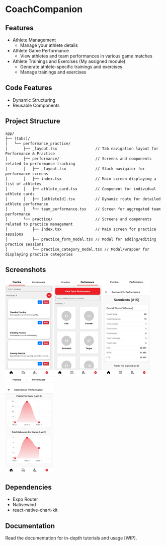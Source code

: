 # CoachCompanion

## Features
- Athlete Management
  - Manage your athlete details
- Athlete Game Performance
  - View athletes and team performances in various game matches
- Athlete Trainings and Exercises (My assigned module)
  - Generate athlete-specific trainings and exercises
  - Manage trainings and exercises
 
## Code Features
- Dynamic Structuring
- Reusable Components

## Project Structure

```
app/
├── (tabs)/
│   └── performance_practice/
│       ├── _layout.tsx                 // Tab navigation layout for Performance & Practice
│       ├── performance/                // Screens and components related to performance tracking
│       │   ├── _layout.tsx             // Stack navigator for performance screens
│       │   ├── index.tsx               // Main screen displaying a list of athletes
│       │   ├── athlete_card.tsx        // Component for individual athlete cards
│       │   ├── [athleteId].tsx         // Dynamic route for detailed athlete performance
│       │   └── team_performance.tsx    // Screen for aggregated team performance
│       └── practice/                   // Screens and components related to practice management
│           ├── index.tsx               // Main screen for practice sessions
│           ├── practice_form_modal.tsx // Modal for adding/editing practice sessions
│           └── practice_category_modal.tsx // Modal/wrapper for displaying practice categories
```

## Screenshots
<div>
  <img src="https://github.com/kentlance/CoachCompanion-Mobile/blob/master/assets/images/practices.png" width="30%" alt="Practice Screenshot">
  <img src="https://github.com/kentlance/CoachCompanion-Mobile/blob/master/assets/images/athletes.png" width="30%" alt="Athletes Screenshot">
  <img src="https://github.com/kentlance/CoachCompanion-Mobile/blob/master/assets/images/athlete_performance_overall.png" width="30%" alt="Athletes Performance Overall">
  <img src="https://github.com/kentlance/CoachCompanion-Mobile/blob/master/assets/images/athlete_performance_graphs.png" width="30%" alt="Athletes Performance Graph">
</div>

## Dependencies
- Expo Router
- Nativewind
- react-native-chart-kit

## Documentation
Read the documentation for in-depth tutorials and usage [WIP].
